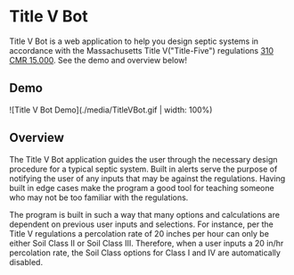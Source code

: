# Title V Bot

Title V Bot is a web application to help you design septic systems in accordance with the Massachusetts Title V("Title-Five") regulations [310 CMR 15.000](https://www.mass.gov/doc/310-cmr-15000-title-5-of-the-state-environmental-code/download). See the demo and overview below!

## Demo

![Title V Bot Demo](./media/TitleVBot.gif | width: 100%)

## Overview

The Title V Bot application guides the user through the necessary design procedure for a typical septic system. Built in alerts serve the purpose of notifying the user of any inputs that may be against the regulations. Having built in edge cases make the program a good tool for teaching someone who may not be too familiar with the regulations.

The program is built in such a way that many options and calculations are dependent on previous user inputs and selections. For instance, per the Title V regulations a percolation rate of 20 inches per hour can only be either Soil Class II or Soil Class III. Therefore, when a user inputs a 20 in/hr percolation rate, the Soil Class options for Class I and IV are automatically disabled.

